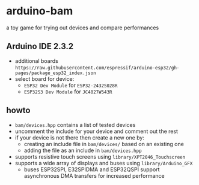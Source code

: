 <!--
| ESP32-2432S028R | JC4827W543R |
| --- | --- |
|<video width="240" height="320" src="https://github.com/calint/arduino-bam/assets/1920811/71fd5f8a-06ba-4bce-b2bf-39657d363bec"></video>|<video width="240" height="320" src="https://github.com/calint/arduino-bam/assets/1920811/32abe0e8-c77e-43c0-b267-07a052e54f4e"></video>|
-->
# arduino-bam

a toy game for trying out devices and compare performances

## Arduino IDE 2.3.2
* additional boards `https://raw.githubusercontent.com/espressif/arduino-esp32/gh-pages/package_esp32_index.json`
* select board for device:
  - `ESP32 Dev Module` for `ESP32-2432S028R`
  - `ESP32S3 Dev Module` for `JC4827W543R`

## howto
* `bam/devices.hpp` contains a list of tested devices
* uncomment the include for your device and comment out the rest
* if your device is not there then create a new one by:
  - creating an include file in `bam/devices/` based on an existing one
  - adding the file as an include in `bam/devices.hpp`
* supports resistive touch screens using `library/XPT2046_Touchscreen`
* supports a wide array of displays and buses using `library/Arduino_GFX`
  - buses ESP32SPI, E32SPIDMA and ESP32QSPI support asynchronous DMA transfers for increased performance
